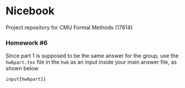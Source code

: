 # Nicebook
Project repository for CMU Formal Methods (17614)

### Homework #6
Since part 1 is supposed to be the same answer for the group, use the `hw6part.tex` file in the `hw6` as an input inside your main answer file, as shown below
```tex
input{hw6part1}
```
